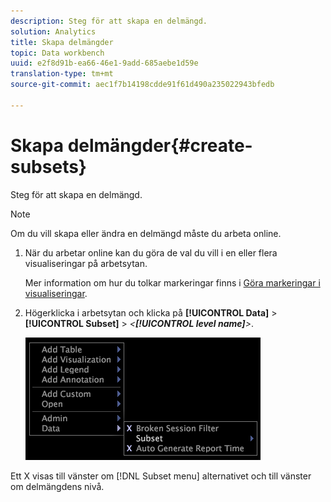 ```yaml
---
description: Steg för att skapa en delmängd.
solution: Analytics
title: Skapa delmängder
topic: Data workbench
uuid: e2f8d91b-ea66-46e1-9add-685aebe1d59e
translation-type: tm+mt
source-git-commit: aec1f7b14198cdde91f61d490a235022943bfedb

---
```



# Skapa delmängder{#create-subsets}

Steg för att skapa en delmängd.

>[!NOTE]
>
>Om du vill skapa eller ändra en delmängd måste du arbeta online.

1. När du arbetar online kan du göra de val du vill i en eller flera visualiseringar på arbetsytan.

   Mer information om hur du tolkar markeringar finns i [Göra markeringar i visualiseringar](../../../../home/c-get-started/c-vis/c-sel-vis/c-sel-vis.md#concept-012870ec22c7476e9afbf3b8b2515746).

1. Högerklicka i arbetsytan och klicka på **[!UICONTROL Data]** > **[!UICONTROL Subset]** > *&lt;**[!UICONTROL level name]**>*.

   ![](assets/mnu_Subset.png)

Ett X visas till vänster om [!DNL Subset menu] alternativet och till vänster om delmängdens nivå.
